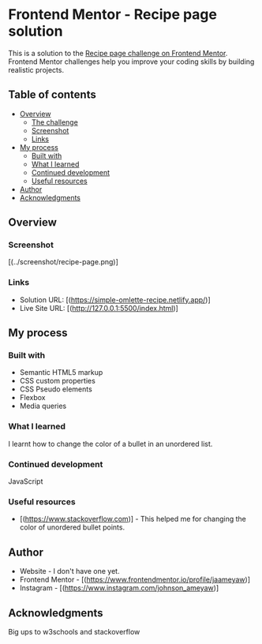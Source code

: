 # Frontend Mentor - Recipe page solution

This is a solution to the [Recipe page challenge on Frontend Mentor](https://www.frontendmentor.io/challenges/recipe-page-KiTsR8QQKm). Frontend Mentor challenges help you improve your coding skills by building realistic projects. 

## Table of contents

- [Overview](#overview)
  - [The challenge](#the-challenge)
  - [Screenshot](#screenshot)
  - [Links](#links)
- [My process](#my-process)
  - [Built with](#built-with)
  - [What I learned](#what-i-learned)
  - [Continued development](#continued-development)
  - [Useful resources](#useful-resources)
- [Author](#author)
- [Acknowledgments](#acknowledgments)


## Overview

### Screenshot

[(../screenshot/recipe-page.png)]



### Links

- Solution URL: [(https://simple-omlette-recipe.netlify.app/)]
- Live Site URL: [(http://127.0.0.1:5500/index.html)]

## My process

### Built with

- Semantic HTML5 markup
- CSS custom properties
- CSS Pseudo elements
- Flexbox
- Media queries


### What I learned

I learnt how to change the color of a bullet in an unordered list. 


### Continued development

JavaScript

### Useful resources

- [(https://www.stackoverflow.com)] - This helped me for changing the color of unordered bullet points.


## Author

- Website - I don't have one yet.
- Frontend Mentor - [(https://www.frontendmentor.io/profile/jaameyaw)]
- Instagram - [(https://www.instagram.com/johnson_ameyaw)]


## Acknowledgments

Big ups to w3schools and stackoverflow



 
